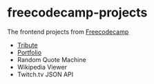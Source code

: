 # freecodecamp-projects
The frontend projects from [Freecodecamp](https://www.freecodecamp.org)

*   [Tribute](https://rawgit.com/paulcarroty/freecodecamp-projects/master/tribute/index.html)
*   [Portfolio](https://rawgit.com/paulcarroty/freecodecamp-projects/master/portfolio/index.html)
*   Random Quote Machine
*   Wikipedia Viewer
*   Twitch.tv JSON API

